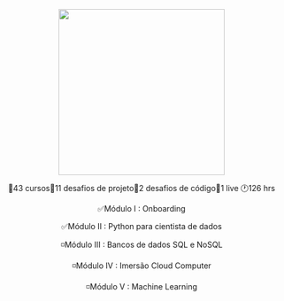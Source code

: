 <div align="center"> 
 <img height="300em" src="https://hermes.digitalinnovation.one/tracks/342f7392-a8b5-421f-bea9-d29f1fd8aae9.png">

🔸43 cursos🔸11 desafios de projeto🔸2 desafios de código🔸1 live 🕐126 hrs

✅Módulo I :  Onboarding

✅Módulo II : Python para cientista de dados

◽Módulo III : Bancos de dados SQL e NoSQL

◽Módulo IV : Imersão Cloud Computer

◽Módulo V : Machine Learning
</div>
